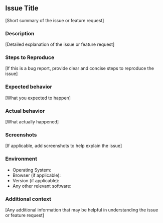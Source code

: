 ## Issue Title

[Short summary of the issue or feature request]

### Description

[Detailed explanation of the issue or feature request]

### Steps to Reproduce

[If this is a bug report, provide clear and concise steps to reproduce the issue]

### Expected behavior

[What you expected to happen]

### Actual behavior

[What actually happened]

### Screenshots

[If applicable, add screenshots to help explain the issue]

### Environment

- Operating System:
- Browser (if applicable):
- Version (if applicable):
- Any other relevant software:

### Additional context

[Any additional information that may be helpful in understanding the issue or feature request]
